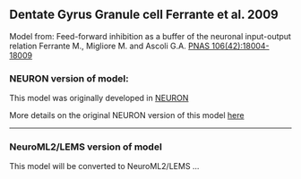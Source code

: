 ## Dentate Gyrus Granule cell Ferrante et al. 2009

Model from: Feed-forward inhibition as a buffer of the neuronal input-output relation
Ferrante M., Migliore M. and Ascoli G.A. [PNAS 106(42):18004-18009 ](http://www.pnas.org/content/106/42/18004.full.pdf?with-ds=yes)

### NEURON version of model:

This model was originally developed in [NEURON](https://www.neuron.yale.edu/neuron/)

More details on the original NEURON version of this model [here](https://github.com/andrisecker/Ferrante2009/tree/master/ModelDB/Granule_Fig_1B_right)

-------------------------------------------------------------------------------------------------------------------------------

### NeuroML2/LEMS version of model

This model will be converted to NeuroML2/LEMS ...

